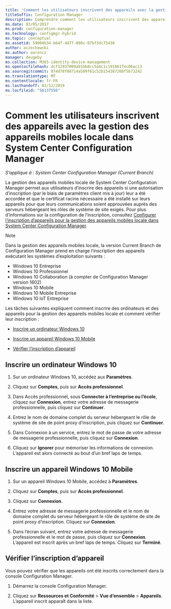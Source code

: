 ```yaml
---
title: 'Comment les utilisateurs inscrivent des appareils avec la gestion des appareils mobiles locale '
titleSuffix: Configuration Manager
description: Comprendre comment les utilisateurs inscrivent des appareils avec la gestion des appareils mobiles locale dans System Center Configuration Manager.
ms.date: 03/05/2017
ms.prod: configuration-manager
ms.technology: configmgr-hybrid
ms.topic: conceptual
ms.assetid: 59004b34-b64f-4d77-898c-07bf3dc75430
author: aczechowski
ms.author: aaroncz
manager: dougeby
ms.collection: M365-identity-device-management
ms.openlocfilehash: dcf12937009a91bb8cc5a8c1c191861fec06ac13
ms.sourcegitcommit: 874d78f08714a509f61c52b154387268f5b73242
ms.translationtype: MT
ms.contentlocale: fr-FR
ms.lasthandoff: 02/12/2019
ms.locfileid: "56137556"
---
```

# <a name="how-users-enroll-devices-with-on-premises-mobile-device-management-in-system-center-configuration-manager"></a>Comment les utilisateurs inscrivent des appareils avec la gestion des appareils mobiles locale dans System Center Configuration Manager

*S’applique à : System Center Configuration Manager (Current Branch)*

La gestion des appareils mobiles locale de System Center Configuration Manager permet aux utilisateurs d’inscrire des appareils si une autorisation d’inscription (par le biais de paramètres client mis à jour) leur a été accordée et que le certificat racine nécessaire a été installé sur leurs appareils pour que leurs communications soient approuvées auprès des serveurs hébergeant les rôles de système de site exigés. Pour plus d’informations sur la configuration de l’inscription, consultez [Configurer l’inscription d’appareils pour la gestion des appareils mobiles locale dans System Center Configuration Manager](../../mdm/get-started/set-up-device-enrollment-on-premises-mdm.md).  

> [!NOTE]  
>  Dans la gestion des appareils mobiles locale, la version Current Branch de Configuration Manager prend en charge l’inscription des appareils exécutant les systèmes d’exploitation suivants :  
>   
> -  Windows 10 Entreprise  
> -   Windows 10 Professionnel  
> -   Windows 10 Collaboration \(à compter de Configuration Manager version 1602\)  
> -   Windows 10 Mobile  
> -   Windows 10 Mobile Entreprise
> -   Windows 10 IoT Entreprise   

Les tâches suivantes expliquent comment inscrire des ordinateurs et des appareils pour la gestion des appareils mobiles locale et comment vérifier leur inscription :  

-   [Inscrire un ordinateur Windows 10](#bkmk_enrollDesk)  

-   [Inscrire un appareil Windows 10 Mobile](#bkmk_enrollMob)  

-   [Vérifier l’inscription d’appareil](#bkmk_verify)  

##  <a name="bkmk_enrollDesk"></a> Inscrire un ordinateur Windows 10  

1.  Sur un ordinateur Windows 10, accédez aux **Paramètres**.  

2.  Cliquez sur **Comptes**, puis sur **Accès professionnel**.  

3.  Dans Accès professionnel, sous **Connecter à l’entreprise ou l’école**, cliquez sur **Connexion**, entrez votre adresse de messagerie professionnelle, puis cliquez sur **Continuer**.  

4.  Entrez le nom de domaine complet du serveur hébergeant le rôle de système de site de point proxy d’inscription, puis cliquez sur **Continuer**.  

5.  Dans Connexion à un service, entrez le mot de passe de votre adresse de messagerie professionnelle, puis cliquez sur **Connexion**.  

6.  Cliquez sur **Ignorer** pour mémoriser les informations de connexion. L’appareil est alors connecté au bout d’un bref laps de temps.  

##  <a name="bkmk_enrollMob"></a> Inscrire un appareil Windows 10 Mobile  

1.  Sur un appareil Windows 10 Mobile, accédez à **Paramètres**.  

2.  Cliquez sur **Comptes**, puis sur **Accès professionnel**.  

3.  Cliquez sur **Connexion**.  

4.  Entrez votre adresse de messagerie professionnelle et le nom de domaine complet du serveur hébergeant le rôle de système de site de point proxy d’inscription. Cliquez sur **Connexion**.  

5.  Dans l’écran suivant, entrez votre adresse de messagerie professionnelle et le mot de passe, puis cliquez sur **Connexion**. L’appareil est inscrit après un bref laps de temps. Cliquez sur **Terminé**.  

##  <a name="bkmk_verify"></a> Vérifier l’inscription d’appareil  
 Vous pouvez vérifier que les appareils ont été inscrits correctement dans la console Configuration Manager.  

1.  Démarrez la console Configuration Manager.  

2.  Cliquez sur **Ressources et Conformité** > **Vue d’ensemble** > **Appareils**. L’appareil inscrit apparaît dans la liste.  
